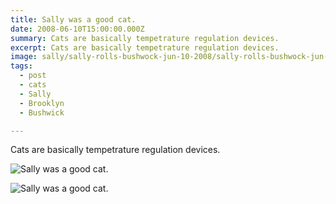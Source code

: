 ```yaml
---
title: Sally was a good cat.
date: 2008-06-10T15:00:00.000Z
summary: Cats are basically tempetrature regulation devices.
excerpt: Cats are basically tempetrature regulation devices.
image: sally/sally-rolls-bushwock-jun-10-2008/sally-rolls-bushwock-jun-10-2008-cute-sitter.jpg
tags:
  - post 
  - cats 
  - Sally
  - Brooklyn
  - Bushwick

---
```


Cats are basically tempetrature regulation devices.


![Sally was a good cat.](/static/img/sally/sally-rolls-bushwock-jun-10-2008/sally-rolls-bushwock-jun-10-2008-looking-pretty.jpg "Sally was a good cat.")

![Sally was a good cat.](/static/img/sally/sally-rolls-bushwock-jun-10-2008/sally-rolls-bushwock-jun-10-2008-sally-sprawls.jpg "Sally was a good cat.")

